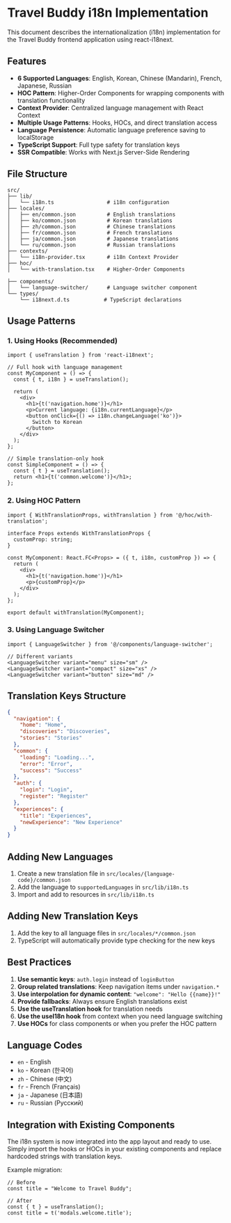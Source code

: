 # Travel Buddy i18n Implementation

This document describes the internationalization (i18n) implementation for the Travel Buddy frontend application using react-i18next.

## Features

- **6 Supported Languages**: English, Korean, Chinese (Mandarin), French, Japanese, Russian
- **HOC Pattern**: Higher-Order Components for wrapping components with translation functionality
- **Context Provider**: Centralized language management with React Context
- **Multiple Usage Patterns**: Hooks, HOCs, and direct translation access
- **Language Persistence**: Automatic language preference saving to localStorage
- **TypeScript Support**: Full type safety for translation keys
- **SSR Compatible**: Works with Next.js Server-Side Rendering

## File Structure

```
src/
├── lib/
│   └── i18n.ts                 # i18n configuration
├── locales/
│   ├── en/common.json          # English translations
│   ├── ko/common.json          # Korean translations
│   ├── zh/common.json          # Chinese translations
│   ├── fr/common.json          # French translations
│   ├── ja/common.json          # Japanese translations
│   └── ru/common.json          # Russian translations
├── contexts/
│   └── i18n-provider.tsx       # i18n Context Provider
├── hoc/
│   └── with-translation.tsx    # Higher-Order Components

├── components/
│   └── language-switcher/      # Language switcher component
└── types/
    └── i18next.d.ts           # TypeScript declarations
```

## Usage Patterns

### 1. Using Hooks (Recommended)

```tsx
import { useTranslation } from 'react-i18next';

// Full hook with language management
const MyComponent = () => {
  const { t, i18n } = useTranslation();

  return (
    <div>
      <h1>{t('navigation.home')}</h1>
      <p>Current language: {i18n.currentLanguage}</p>
      <button onClick={() => i18n.changeLanguage('ko')}>
        Switch to Korean
      </button>
    </div>
  );
};

// Simple translation-only hook
const SimpleComponent = () => {
  const { t } = useTranslation();
  return <h1>{t('common.welcome')}</h1>;
};
```

### 2. Using HOC Pattern

```tsx
import { WithTranslationProps, withTranslation } from '@/hoc/with-translation';

interface Props extends WithTranslationProps {
  customProp: string;
}

const MyComponent: React.FC<Props> = ({ t, i18n, customProp }) => {
  return (
    <div>
      <h1>{t('navigation.home')}</h1>
      <p>{customProp}</p>
    </div>
  );
};

export default withTranslation(MyComponent);
```

### 3. Using Language Switcher

```tsx
import { LanguageSwitcher } from '@/components/language-switcher';

// Different variants
<LanguageSwitcher variant="menu" size="sm" />
<LanguageSwitcher variant="compact" size="xs" />
<LanguageSwitcher variant="button" size="md" />
```

## Translation Keys Structure

```json
{
  "navigation": {
    "home": "Home",
    "discoveries": "Discoveries",
    "stories": "Stories"
  },
  "common": {
    "loading": "Loading...",
    "error": "Error",
    "success": "Success"
  },
  "auth": {
    "login": "Login",
    "register": "Register"
  },
  "experiences": {
    "title": "Experiences",
    "newExperience": "New Experience"
  }
}
```

## Adding New Languages

1. Create a new translation file in `src/locales/{language-code}/common.json`
2. Add the language to `supportedLanguages` in `src/lib/i18n.ts`
3. Import and add to resources in `src/lib/i18n.ts`

## Adding New Translation Keys

1. Add the key to all language files in `src/locales/*/common.json`
2. TypeScript will automatically provide type checking for the new keys

## Best Practices

1. **Use semantic keys**: `auth.login` instead of `loginButton`
2. **Group related translations**: Keep navigation items under `navigation.*`
3. **Use interpolation for dynamic content**: `"welcome": "Hello {{name}}!"`
4. **Provide fallbacks**: Always ensure English translations exist
5. **Use the useTranslation hook** for translation needs
6. **Use the useI18n hook** from context when you need language switching
7. **Use HOCs** for class components or when you prefer the HOC pattern

## Language Codes

- `en` - English
- `ko` - Korean (한국어)
- `zh` - Chinese (中文)
- `fr` - French (Français)
- `ja` - Japanese (日本語)
- `ru` - Russian (Русский)

## Integration with Existing Components

The i18n system is now integrated into the app layout and ready to use. Simply import the hooks or HOCs in your existing components and replace hardcoded strings with translation keys.

Example migration:

```tsx
// Before
const title = "Welcome to Travel Buddy";

// After
const { t } = useTranslation();
const title = t('modals.welcome.title');
```
